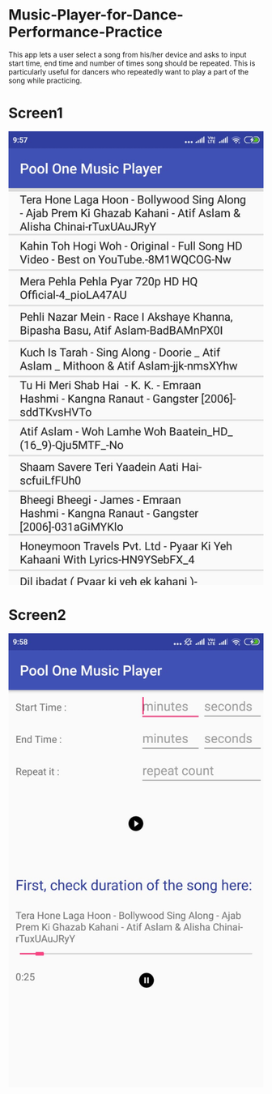 # Music-Player-for-Dance-Performance-Practice

This app lets a user select a song from his/her device and asks to input start time, end time and number of times song should be repeated.
This is particularly useful for dancers who repeatedly want to play a part of the song while practicing.






# Screen1


![alt text](https://github.com/NeoHimu/Music-Player-for-Dance-Performance-Practice/blob/master/screen1.jpeg)











# Screen2


![alt text](https://github.com/NeoHimu/Music-Player-for-Dance-Performance-Practice/blob/master/screen2.jpeg)

